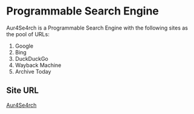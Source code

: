 # Programmable Search Engine

Aur4Se4rch is a Programmable Search Engine with the following sites as the pool of URLs:

1. Google
2. Bing
3. DuckDuckGo
4. Wayback Machine
5. Archive Today

## Site URL

[Aur4Se4rch](https://cse.google.com/cse?cx=41a5fa895b1d947a7)
